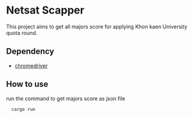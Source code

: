 # Netsat Scapper

This project aims to get all majors score for applying Khon kaen University quota round.

## Dependency
- [chromedriver](https://googlechromelabs.github.io/chrome-for-testing/)

## How to use

run the command to get majors score as json file

```bash
  cargo run
```

